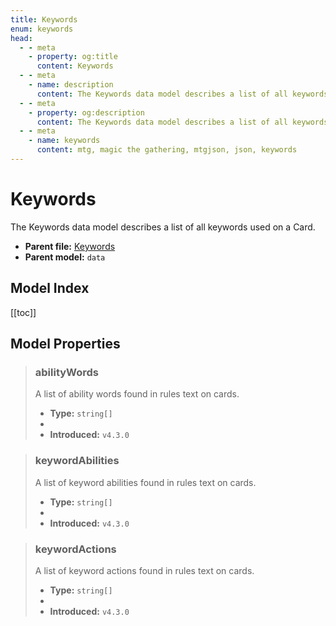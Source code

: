 ```yaml
---
title: Keywords
enum: keywords
head:
  - - meta
    - property: og:title
      content: Keywords
  - - meta
    - name: description
      content: The Keywords data model describes a list of all keywords used on a Card.
  - - meta
    - property: og:description
      content: The Keywords data model describes a list of all keywords used on a Card.
  - - meta
    - name: keywords
      content: mtg, magic the gathering, mtgjson, json, keywords
---
```


# Keywords

The Keywords data model describes a list of all keywords used on a Card.

- **Parent file:** [Keywords](/downloads/all-files/#keywords)
- **Parent model:** `data`

## Model Index

<PropertyToggler/>

[[toc]]

## Model Properties

<ModelType type="Keywords" />

> ### abilityWords
>
> A list of ability words found in rules text on cards.
>
> - **Type:** `string[]`
> - <ExampleField type='abilityWords'/>
> - **Introduced:** `v4.3.0`

> ### keywordAbilities
>
> A list of keyword abilities found in rules text on cards.
>
> - **Type:** `string[]`
> - <ExampleField type='keywordAbilities'/>
> - **Introduced:** `v4.3.0`

> ### keywordActions
>
> A list of keyword actions found in rules text on cards.
>
> - **Type:** `string[]`
> - <ExampleField type='keywordActions'/>
> - **Introduced:** `v4.3.0`

